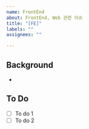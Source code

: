 ```yaml
---
name: FrontEnd
about: FrontEnd, Web 관련 이슈
title: "[FE]"
labels: ""
assignees: ""

---
```


## Background
-

## To Do
- [ ] To do 1
- [ ] To do 2